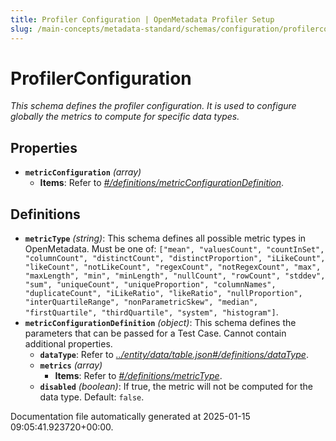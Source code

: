 ```yaml
---
title: Profiler Configuration | OpenMetadata Profiler Setup
slug: /main-concepts/metadata-standard/schemas/configuration/profilerconfiguration
---
```


# ProfilerConfiguration

*This schema defines the profiler configuration. It is used to configure globally the metrics to compute for specific data types.*

## Properties

- **`metricConfiguration`** *(array)*
  - **Items**: Refer to *[#/definitions/metricConfigurationDefinition](#definitions/metricConfigurationDefinition)*.
## Definitions

- **`metricType`** *(string)*: This schema defines all possible metric types in OpenMetadata. Must be one of: `["mean", "valuesCount", "countInSet", "columnCount", "distinctCount", "distinctProportion", "iLikeCount", "likeCount", "notLikeCount", "regexCount", "notRegexCount", "max", "maxLength", "min", "minLength", "nullCount", "rowCount", "stddev", "sum", "uniqueCount", "uniqueProportion", "columnNames", "duplicateCount", "iLikeRatio", "likeRatio", "nullProportion", "interQuartileRange", "nonParametricSkew", "median", "firstQuartile", "thirdQuartile", "system", "histogram"]`.
- **`metricConfigurationDefinition`** *(object)*: This schema defines the parameters that can be passed for a Test Case. Cannot contain additional properties.
  - **`dataType`**: Refer to *[../entity/data/table.json#/definitions/dataType](#/entity/data/table.json#/definitions/dataType)*.
  - **`metrics`** *(array)*
    - **Items**: Refer to *[#/definitions/metricType](#definitions/metricType)*.
  - **`disabled`** *(boolean)*: If true, the metric will not be computed for the data type. Default: `false`.


Documentation file automatically generated at 2025-01-15 09:05:41.923720+00:00.
